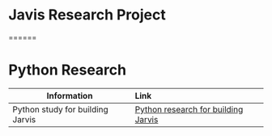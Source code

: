 # Javis Research Project
======
# Python Research

| Information                                     | Link                  |
| ------------------------------------------------|:----------------------|
| Python study for building Jarvis | [Python research for building Jarvis](/Jarvis.md) |